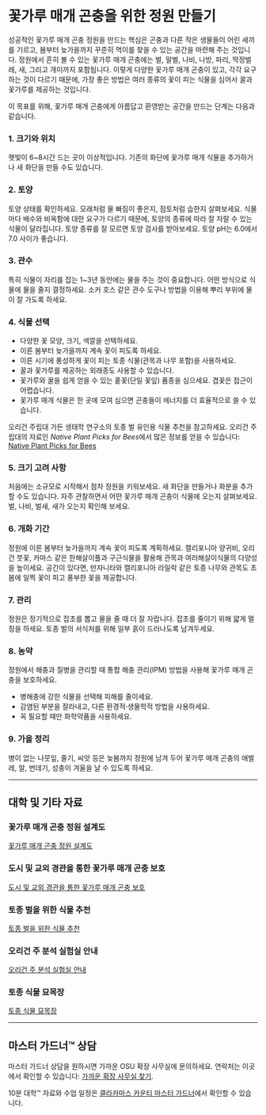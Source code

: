 # 꽃가루 매개 곤충을 위한 정원 만들기

성공적인 꽃가루 매개 곤충 정원을 만드는 핵심은 곤충과 다른 작은 생물들이 어린 새끼를 기르고, 봄부터 늦가을까지 꾸준히 먹이를 찾을 수 있는 공간을 마련해 주는 것입니다. 정원에서 흔히 볼 수 있는 꽃가루 매개 곤충에는 벌, 말벌, 나비, 나방, 파리, 딱정벌레, 새, 그리고 개미까지 포함됩니다. 이렇게 다양한 꽃가루 매개 곤충이 있고, 각각 요구하는 것이 다르기 때문에, 가장 좋은 방법은 여러 종류의 꽃이 피는 식물을 심어서 꿀과 꽃가루를 제공하는 것입니다.

이 목표를 위해, 꽃가루 매개 곤충에게 아름답고 환영받는 공간을 만드는 단계는 다음과 같습니다.

### 1. 크기와 위치

햇빛이 6~8시간 드는 곳이 이상적입니다. 기존의 화단에 꽃가루 매개 식물을 추가하거나 새 화단을 만들 수도 있습니다.

### 2. 토양

토양 상태를 확인하세요. 모래처럼 물 빠짐이 좋은지, 점토처럼 습한지 살펴보세요. 식물마다 배수와 비옥함에 대한 요구가 다르기 때문에, 토양의 종류에 따라 잘 자랄 수 있는 식물이 달라집니다. 토양 종류를 잘 모르면 토양 검사를 받아보세요. 토양 pH는 6.0에서 7.0 사이가 좋습니다.

### 3. 관수

특히 식물이 자리를 잡는 1~3년 동안에는 물을 주는 것이 중요합니다. 어떤 방식으로 식물에 물을 줄지 결정하세요. 소커 호스 같은 관수 도구나 방법을 이용해 뿌리 부위에 물이 잘 가도록 하세요.

### 4. 식물 선택

- 다양한 꽃 모양, 크기, 색깔을 선택하세요.
- 이른 봄부터 늦가을까지 계속 꽃이 피도록 하세요.
- 이른 시기에 풍성하게 꽃이 피는 토종 식물(관목과 나무 포함)을 사용하세요.
- 꿀과 꽃가루를 제공하는 외래종도 사용할 수 있습니다.
- 꽃가루와 꿀을 쉽게 얻을 수 있는 홑꽃(단일 꽃잎) 품종을 심으세요. 겹꽃은 접근이 어렵습니다.
- 꽃가루 매개 식물은 한 곳에 모여 심으면 곤충들이 에너지를 더 효율적으로 쓸 수 있습니다.

오리건 주립대 가든 생태학 연구소의 토종 벌 유인용 식물 추천을 참고하세요. 오리건 주립대의 자료인 *Native Plant Picks for Bees*에서 많은 정보를 얻을 수 있습니다: [Native Plant Picks for Bees](https://extension.oregonstate.edu/catalog/pub/em-9363-native-plant-picks-bees)

### 5. 크기 고려 사항

처음에는 소규모로 시작해서 점차 정원을 키워보세요. 새 화단을 만들거나 화분을 추가할 수도 있습니다. 자주 관찰하면서 어떤 꽃가루 매개 곤충이 식물에 오는지 살펴보세요. 벌, 나비, 벌새, 새가 오는지 확인해 보세요.

### 6. 개화 기간

정원에 이른 봄부터 늦가을까지 계속 꽃이 피도록 계획하세요. 캘리포니아 양귀비, 오리건 붓꽃, 카마스 같은 한해살이풀과 구근식물을 활용해 관목과 여러해살이식물의 다양성을 높이세요. 공간이 있다면, 만자니타와 캘리포니아 라일락 같은 토종 나무와 관목도 초봄에 일찍 꽃이 피고 풍부한 꽃을 제공합니다.

### 7. 관리

정원은 정기적으로 잡초를 뽑고 물을 줄 때 더 잘 자랍니다. 잡초를 줄이기 위해 얇게 멀칭을 하세요. 토종 벌의 서식처를 위해 일부 흙이 드러나도록 남겨두세요.

### 8. 농약

정원에서 해충과 질병을 관리할 때 통합 해충 관리(IPM) 방법을 사용해 꽃가루 매개 곤충을 보호하세요.

- 병해충에 강한 식물을 선택해 피해를 줄이세요.
- 감염된 부분을 잘라내고, 다른 환경적·생물학적 방법을 사용하세요.
- 꼭 필요할 때만 화학약품을 사용하세요.

### 9. 가을 정리

병이 없는 나뭇잎, 줄기, 씨앗 등은 늦봄까지 정원에 남겨 두어 꽃가루 매개 곤충의 애벌레, 알, 번데기, 성충이 겨울을 날 수 있도록 하세요.

---

## 대학 및 기타 자료

### 꽃가루 매개 곤충 정원 설계도

[꽃가루 매개 곤충 정원 설계도](https://ucdavis.app.box.com/s/h88bp60ucq6mk82w9v8eubtvuqecw1bi)

### 도시 및 교외 경관을 통한 꽃가루 매개 곤충 보호

[도시 및 교외 경관을 통한 꽃가루 매개 곤충 보호](https://extension.oregonstate.edu/catalog/pub/em-9289-enhancing-urban-suburban-landscapes-protect-pollinators)

### 토종 벌을 위한 식물 추천

[토종 벌을 위한 식물 추천](https://extension.oregonstate.edu/catalog/pub/em-9363-native-plant-picks-bees)

### 오리건 주 분석 실험실 안내

[오리건 주 분석 실험실 안내](https://www.oregon.gov/ODA/programs/Pesticides/Documents/2020/AnalyticalLabsServingOregon.pdf)

### 토종 식물 묘목장

[토종 식물 묘목장](https://portlandnativeplants.org/native-plant-nurseries)

---

## 마스터 가드너™ 상담

마스터 가드너 상담을 원하시면 가까운 OSU 확장 사무실에 문의하세요. 연락처는 이곳에서 확인할 수 있습니다: [가까운 확장 사무실 찾기](https://extension.oregonstate.edu/find-us).

10분 대학™ 자료와 수업 일정은 [클라카마스 카운티 마스터 가드너](https://cmastergardeners.org)에서 확인할 수 있습니다.
